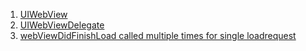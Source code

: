 1. [UIWebView](https://docs.developer.apple.com/documentation/uikit/uiwebview)
2. [UIWebViewDelegate](https://developer.apple.com/documentation/uikit/uiwebviewdelegate#//apple_ref/occ/intfm/UIWebViewDelegate/webViewDidStartLoad:)
3. [webViewDidFinishLoad called multiple times for single loadrequest
](https://stackoverflow.com/questions/16984513/webviewdidfinishload-called-multiple-times-for-single-loadrequest)
